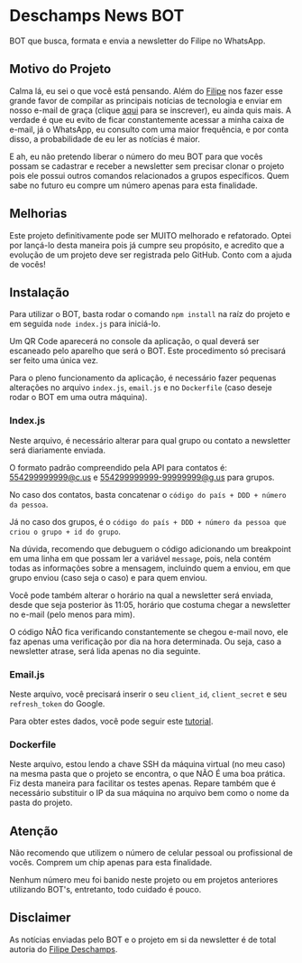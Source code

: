# Deschamps News BOT
BOT que busca, formata e envia a newsletter do Filipe no WhatsApp.

## Motivo do Projeto
Calma lá, eu sei o que você está pensando. Além do [Filipe](https://github.com/filipedeschamps) nos fazer esse grande favor de compilar as principais notícias de tecnologia e enviar em nosso e-mail de graça (clique [aqui](https://filipedeschamps.com.br/newsletter) para se inscrever), eu ainda quis mais. A verdade é que eu evito de ficar constantemente acessar a minha caixa de e-mail, já o WhatsApp, eu consulto com uma maior frequência, e por conta disso, a probabilidade de eu ler as notícias é maior.

E ah, eu não pretendo liberar o número do meu BOT para que vocês possam se cadastrar e receber a newsletter sem precisar clonar o projeto pois ele possui outros comandos relacionados a grupos específicos. Quem sabe no futuro eu compre um número apenas para esta finalidade.

## Melhorias
Este projeto definitivamente pode ser MUITO melhorado e refatorado. Optei por lançá-lo desta maneira pois já cumpre seu propósito, e acredito que a evolução de um projeto deve ser registrada pelo GitHub. Conto com a ajuda de vocês!

## Instalação
Para utilizar o BOT, basta rodar o comando `npm install` na raíz do projeto e em seguida `node index.js` para iniciá-lo.

Um QR Code aparecerá no console da aplicação, o qual deverá ser escaneado pelo aparelho que será o BOT. Este procedimento só precisará ser feito uma única vez.

Para o pleno funcionamento da aplicação, é necessário fazer pequenas alterações no arquivo `index.js`, `email.js` e no `Dockerfile` (caso deseje rodar o BOT em uma outra máquina).

### Index.js
Neste arquivo, é necessário alterar para qual grupo ou contato a newsletter será diariamente enviada.

O formato padrão compreendido pela API para contatos é: 554299999999@c.us e 554299999999-99999999@g.us para grupos.

No caso dos contatos, basta concatenar o `código do país + DDD + número da pessoa`.

Já no caso dos grupos, é o `código do país + DDD + número da pessoa que criou o grupo + id do grupo`.

Na dúvida, recomendo que debuguem o código adicionando um breakpoint em uma linha em que possam ler a variável `message`, pois, nela contém todas as informações sobre a mensagem, incluindo quem a enviou, em que grupo enviou (caso seja o caso) e para quem enviou.

Você pode também alterar o horário na qual a newsletter será enviada, desde que seja posterior às 11:05, horário que costuma chegar a newsletter no e-mail (pelo menos para mim).

O código NÃO fica verificando constantemente se chegou e-mail novo, ele faz apenas uma verificação por dia na hora determinada. Ou seja, caso a newsletter atrase, será lida apenas no dia seguinte.

### Email.js
Neste arquivo, você precisará inserir o seu `client_id`, `client_secret` e seu `refresh_token` do Google.

Para obter estes dados, você pode seguir este [tutorial](https://developers.google.com/identity/oauth2/web/guides/get-google-api-clientid).

### Dockerfile
Neste arquivo, estou lendo a chave SSH da máquina virtual (no meu caso) na mesma pasta que o projeto se encontra, o que NÃO É uma boa prática. Fiz desta maneira para facilitar os testes apenas. Repare também que é necessário substituir o IP da sua máquina no arquivo bem como  o nome da pasta do projeto.

## Atenção
Não recomendo que utilizem o número de celular pessoal ou profissional de vocês. Comprem um chip apenas para esta finalidade.

Nenhum número meu foi banido neste projeto ou em projetos anteriores utilizando BOT's, entretanto, todo cuidado é pouco.

## Disclaimer
As notícias enviadas pelo BOT e o projeto em si da newsletter é de total autoria do [Filipe Deschamps](https://github.com/filipedeschamps).